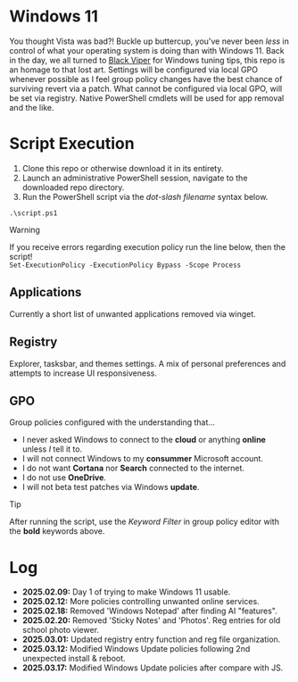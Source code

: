 # Windows 11
You thought Vista was bad?! Buckle up buttercup, you've never been *less* in control of what your operating system is doing than with Windows 11. Back in the day, we all turned to [Black Viper](https://www.blackviper.com/) for Windows tuning tips, this repo is an homage to that lost art. Settings will be configured via local GPO whenever possible as I feel group policy changes have the best chance of surviving revert via a patch. What cannot be configured via local GPO, will be set via registry. Native PowerShell cmdlets will be used for app removal and the like.

# Script Execution
1. Clone this repo or otherwise download it in its entirety.
2. Launch an administrative PowerShell session, navigate to the downloaded repo directory.
3. Run the PowerShell script via the *dot-slash filename* syntax below.

`.\script.ps1`

> [!WARNING]
> If you receive errors regarding execution policy run the line below, then the script! <br>
> `Set-ExecutionPolicy -ExecutionPolicy Bypass -Scope Process`

## Applications
Currently a short list of unwanted applications removed via winget.

## Registry
Explorer, tasksbar, and themes settings. A mix of personal preferences and attempts to increase UI responsiveness.

## GPO
Group policies configured with the understanding that...
- I never asked Windows to connect to the **cloud** or anything **online** unless *I* tell it to.
- I will not connect Windows to my **consummer** Microsoft account.
- I do not want **Cortana** nor **Search** connected to the internet.
- I do not use **OneDrive**.
- I will not beta test patches via Windows **update**.

> [!TIP]
> After running the script, use the *Keyword Filter* in group policy editor with the **bold** keywords above.

 # Log
- **2025.02.09:** Day 1 of trying to make Windows 11 usable.
- **2025.02.12:** More policies controlling unwanted online services.
- **2025.02.18:** Removed 'Windows Notepad' after finding AI "features".
- **2025.02.20:** Removed 'Sticky Notes' and 'Photos'. Reg entries for old school photo viewer.
- **2025.03.01:** Updated registry entry function and reg file organization.
- **2025.03.12:** Modified Windows Update policies following 2nd unexpected install & reboot.
- **2025.03.17:** Modified Windows Update policies after compare with JS.